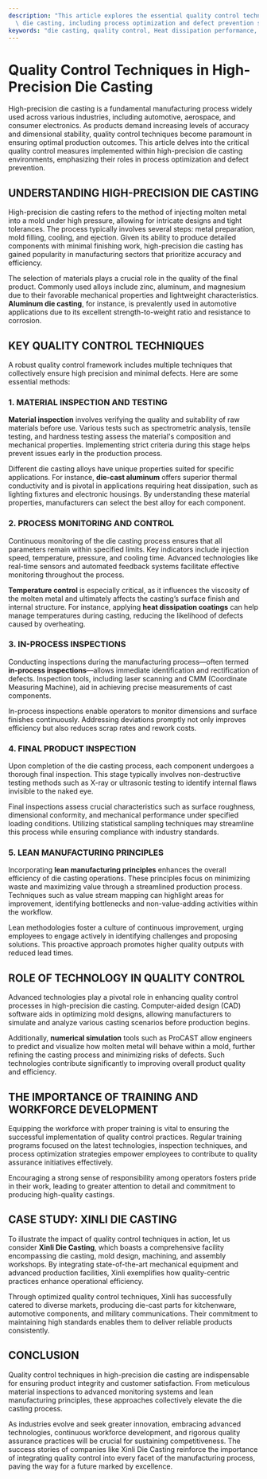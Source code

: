 ```yaml
---
description: "This article explores the essential quality control techniques employed in high-precision\
  \ die casting, including process optimization and defect prevention strategies."
keywords: "die casting, quality control, Heat dissipation performance, Die-cast aluminum"
---
```

# Quality Control Techniques in High-Precision Die Casting

High-precision die casting is a fundamental manufacturing process widely used across various industries, including automotive, aerospace, and consumer electronics. As products demand increasing levels of accuracy and dimensional stability, quality control techniques become paramount in ensuring optimal production outcomes. This article delves into the critical quality control measures implemented within high-precision die casting environments, emphasizing their roles in process optimization and defect prevention.

## UNDERSTANDING HIGH-PRECISION DIE CASTING

High-precision die casting refers to the method of injecting molten metal into a mold under high pressure, allowing for intricate designs and tight tolerances. The process typically involves several steps: metal preparation, mold filling, cooling, and ejection. Given its ability to produce detailed components with minimal finishing work, high-precision die casting has gained popularity in manufacturing sectors that prioritize accuracy and efficiency.

The selection of materials plays a crucial role in the quality of the final product. Commonly used alloys include zinc, aluminum, and magnesium due to their favorable mechanical properties and lightweight characteristics. **Aluminum die casting**, for instance, is prevalently used in automotive applications due to its excellent strength-to-weight ratio and resistance to corrosion.

## KEY QUALITY CONTROL TECHNIQUES

A robust quality control framework includes multiple techniques that collectively ensure high precision and minimal defects. Here are some essential methods:

### 1. MATERIAL INSPECTION AND TESTING

**Material inspection** involves verifying the quality and suitability of raw materials before use. Various tests such as spectrometric analysis, tensile testing, and hardness testing assess the material's composition and mechanical properties. Implementing strict criteria during this stage helps prevent issues early in the production process.

Different die casting alloys have unique properties suited for specific applications. For instance, **die-cast aluminum** offers superior thermal conductivity and is pivotal in applications requiring heat dissipation, such as lighting fixtures and electronic housings. By understanding these material properties, manufacturers can select the best alloy for each component.

### 2. PROCESS MONITORING AND CONTROL

Continuous monitoring of the die casting process ensures that all parameters remain within specified limits. Key indicators include injection speed, temperature, pressure, and cooling time. Advanced technologies like real-time sensors and automated feedback systems facilitate effective monitoring throughout the process.

**Temperature control** is especially critical, as it influences the viscosity of the molten metal and ultimately affects the casting’s surface finish and internal structure. For instance, applying **heat dissipation coatings** can help manage temperatures during casting, reducing the likelihood of defects caused by overheating.

### 3. IN-PROCESS INSPECTIONS

Conducting inspections during the manufacturing process—often termed **in-process inspections**—allows immediate identification and rectification of defects. Inspection tools, including laser scanning and CMM (Coordinate Measuring Machine), aid in achieving precise measurements of cast components.

In-process inspections enable operators to monitor dimensions and surface finishes continuously. Addressing deviations promptly not only improves efficiency but also reduces scrap rates and rework costs.

### 4. FINAL PRODUCT INSPECTION

Upon completion of the die casting process, each component undergoes a thorough final inspection. This stage typically involves non-destructive testing methods such as X-ray or ultrasonic testing to identify internal flaws invisible to the naked eye.

Final inspections assess crucial characteristics such as surface roughness, dimensional conformity, and mechanical performance under specified loading conditions. Utilizing statistical sampling techniques may streamline this process while ensuring compliance with industry standards.

### 5. LEAN MANUFACTURING PRINCIPLES

Incorporating **lean manufacturing principles** enhances the overall efficiency of die casting operations. These principles focus on minimizing waste and maximizing value through a streamlined production process. Techniques such as value stream mapping can highlight areas for improvement, identifying bottlenecks and non-value-adding activities within the workflow.

Lean methodologies foster a culture of continuous improvement, urging employees to engage actively in identifying challenges and proposing solutions. This proactive approach promotes higher quality outputs with reduced lead times.

## ROLE OF TECHNOLOGY IN QUALITY CONTROL

Advanced technologies play a pivotal role in enhancing quality control processes in high-precision die casting. Computer-aided design (CAD) software aids in optimizing mold designs, allowing manufacturers to simulate and analyze various casting scenarios before production begins. 

Additionally, **numerical simulation** tools such as ProCAST allow engineers to predict and visualize how molten metal will behave within a mold, further refining the casting process and minimizing risks of defects. Such technologies contribute significantly to improving overall product quality and efficiency.

## THE IMPORTANCE OF TRAINING AND WORKFORCE DEVELOPMENT

Equipping the workforce with proper training is vital to ensuring the successful implementation of quality control practices. Regular training programs focused on the latest technologies, inspection techniques, and process optimization strategies empower employees to contribute to quality assurance initiatives effectively.

Encouraging a strong sense of responsibility among operators fosters pride in their work, leading to greater attention to detail and commitment to producing high-quality castings.

## CASE STUDY: XINLI DIE CASTING

To illustrate the impact of quality control techniques in action, let us consider **Xinli Die Casting**, which boasts a comprehensive facility encompassing die casting, mold design, machining, and assembly workshops. By integrating state-of-the-art mechanical equipment and advanced production facilities, Xinli exemplifies how quality-centric practices enhance operational efficiency.

Through optimized quality control techniques, Xinli has successfully catered to diverse markets, producing die-cast parts for kitchenware, automotive components, and military communications. Their commitment to maintaining high standards enables them to deliver reliable products consistently.

## CONCLUSION

Quality control techniques in high-precision die casting are indispensable for ensuring product integrity and customer satisfaction. From meticulous material inspections to advanced monitoring systems and lean manufacturing principles, these approaches collectively elevate the die casting process.

As industries evolve and seek greater innovation, embracing advanced technologies, continuous workforce development, and rigorous quality assurance practices will be crucial for sustaining competitiveness. The success stories of companies like Xinli Die Casting reinforce the importance of integrating quality control into every facet of the manufacturing process, paving the way for a future marked by excellence.
